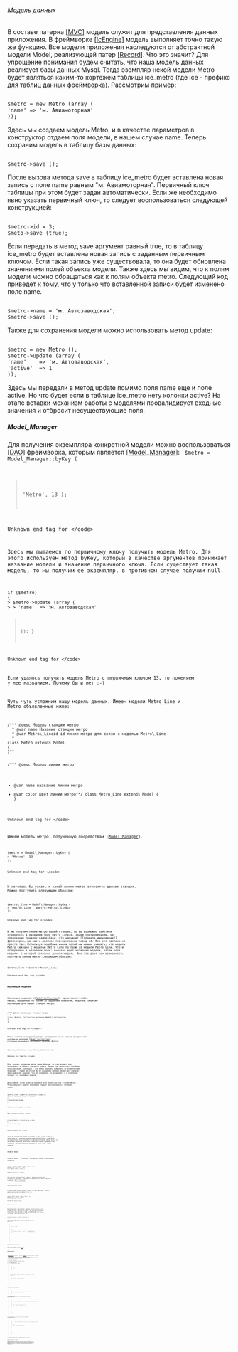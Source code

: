 ###### Модель данных ######
В составе патерна [[MVC](MVC.md)] модель служит для представления данных приложения. В фреймворке [[IcEngine](IcEngine.md)] модель выполняет точно такую же функцию.
Все модели приложения наследуются от абстрактной модели Model, реализующей патер [[Record](Active.md)]. Что это значит? Для упрощение понимания будем считать, что наша модель данных реализует базы данных Mysql. Тогда эземпляр некой модели Metro будет являться каким-то кортежем таблицы ice\_metro (где ice - префикс для таблиц данных фреймворка).
Рассмотрим пример:

```

$metro = new Metro (array (
'name' => 'м. Авиамоторная'
));
```

Здесь мы создаем модель Metro, и в качестве параметров в конструктор отдаем поля модели, в нашем случае name. Теперь сохраним модель в таблицу базы данных:

```

$metro->save ();
```

После вызова метода save в таблицу ice\_metro будет вставлена новая запись с поле name равным "м. Авиамоторная". Первичный ключ таблицы при этом будет задан автоматически. Если же необходимо явно указать первичный ключ, то следует воспользоваться следующей конструкцией:

```

$metro->id = 3;
$meto->save (true);
```

Если передать в метод save аргумент равный true, то в таблицу ice\_metro будет вставлена новая запись с заданным первичным ключом. Если такая запись уже существовала, то она будет обновлена значениями полей объекта модели. Также здесь мы видим, что к полям модели можно обращаться как к полям объекта metro. Следующий код приведет к тому, что у только что вставленной записи будет изменено поле name.

```

$metro->name = 'м. Автозаводская';
$metro->save ();
```

Также для сохранения модели можно использовать метод update:

```

$metro = new Metro ();
$metro->update (array (
'name'    => 'м. Автозаводская',
'active'  => 1
));
```

Здесь мы передали в метод update помимо поля name еще и поле active. Но что будет если в таблице ice\_metro нету колонки active? На этапе вставки механизм работы с моделями провалидирует входные значения и отбросит несуществующие поля.

##### Model\_Manager #####
Для получения экземпляра конкретной модели можно воспользоваться [[DAO](DAO.md)] фреймворка, которым является [[Model\_Manager](Model_Manager.md)]:
<code php>
$metro = Model\_Manager::byKey (
> 'Metro', 13
);


Unknown end tag for &lt;/code&gt;



Здесь мы пытаемся по первичному ключу получить модель Metro. Для этого используем метод byKey, который в качестве аргументов принимает название модели и значение первичного ключа. Если существует такая модель, то мы получим ее экземпляр, в противном случае получим null.

<code php>
if ($metro)
{
> $metro->update (array (
> > 'name'  => 'м. Автозаводская'

> ));
}


Unknown end tag for &lt;/code&gt;



Если удалось получить модель Metro с первичным ключом 13, то поменяем у нее названием. Почему бы и нет :-)

Чуть-чуть усложним нашу модель данных. Имеем модели Metro\_Line и Metro объявленные ниже:

<code php>
/*** @desc Модель станции метро
  * @var name Назание станции метро
  * @var Metro\_Lineid id линии метро для связи с моделью Metro\_Line
  * 
class Metro extends Model
{
}**

/*** @desc Модель линии метро
  * @var name название линии метро
  * @var color цвет линии метро**/
class Metro\_Line extends Model
{
}



Unknown end tag for &lt;/code&gt;



Имеем модель метро, полученную посредствам [[Model\_Manager](Model_Manager.md)].

<code php>
$metro = Model\_Manager::byKey (
> 'Metro', 13
);


Unknown end tag for &lt;/code&gt;



И хотелось бы узнать к какой линии метро относится данная станция. Можно поступить следующим образом:

<code php>
$metro\_line = Model\_Manager::byKey (
> 'Metro\_Line', $metro->Metro\_Lineid
);


Unknown end tag for &lt;/code&gt;



И мы получим линии метро нашей станции, но вы возможно заметили странность в названии поля Metro\_Lineid. Знаки подчеркивание, не следование правилу cammelCase, что нарушает [[правила именования]] фреймворка, да еще и двойное подчеркивание перед id. Все это сделано не просто так. Используя подобные имена полей мы можем указать, что модель Metro связана с моделью Metro\_Line по полю id модели Metro\_Line. Что и отображено в названии поля: сначала идет название модели, затем поля модели, с которой связанна данная модель. Все это дает нам возможность получать линию метро следующим образом:

<code php>
$metro\_line = $metro->Metro\_Line;


Unknown end tag for &lt;/code&gt;



##### Коллекция моделей #####
Коллекция моделей ([[Model\_Collection](Model_Collection.md)]) представляет собой набор, выбранных по каким-то заданным правилам, моделей. Объявим коллекцию для наших станций метро:

<code php>
/*** @desc Коллекция станций метро
  * 
class Metro\_Collection extends Model\_Collection
{
}


Unknown end tag for &lt;/code&gt;**

Класс коллекции моделей должен наследоваться от класса абстрактной коллекции моделей [[Model\_Collection](Model_Collection.md)].
Создадим экземпляр коллекции моделей Metro:

<code php>
$metro\_collection = new Metro\_Collection ();


Unknown end tag for &lt;/code&gt;



Если создать коллекцию метро таким образом, то туда попадут все находящиеся в таблице ice\_metro записи. Почему так происходит? Как было написано выше, коллекция - это набор моделей, выбранных по определенным правилам. В нашем же случае мы не указываем никаких правил для выборки. Здесь работает правило "что не запрещено, то разрешено" и в коллекцию попадут все возможные модели.

Допустим мы хотим вывести названия всех известных нам станций метро. Чтобы получить модели коллекции следует воспользоваться методом items.

<code php>
$metro\_items = $metro\_collection->items ();
foreach ($metro\_items as $item)
{
> echo $item->name;
}


Unknown end tag for &lt;/code&gt;



Или же можно сделать проще:

<code php>
foreach ($metro\_collection as $item)
{
> echo $item->name;
}


Unknown end tag for &lt;/code&gt;



Здесь мы не получаем модели коллекции методом items, а просто используем ее в качестве аргумента для цикла foreach, куда будет последовательно будут переданы все модели коллекции.
Важно знать, что наполнение коллекции происходит только при первом обращении к ее элементам. При чем коллекция наполняется вся и сразу, одним запросом.

##### Атрибуты модели #####
Атрибуты модели - это внешние поля модели. Пример использования атрибутов:

<code php>
$model = Model\_Manager::byKey ('Metro', 1);
$model->attr ('color', 'red');
echo $model->attr ('color');


Unknown end tag for &lt;/code&gt;



При этом для коллекции будет создано и сохранено внешнее поля. Атрибуты, по умолчанию, сохраняются в таблицу ice\_attribute. Управляет атрибутами [[Attribute\_Manager](Attribute_Manager.md)].

##### Временные данные модели #####
В модели можно хранить временны данные, которые существуют только в момент работы скрипта. Делается это так:

<code php>
$model = Model\_Manager::byKey ('Metro', 2);
$model->data ('color', 'white');
echo $model->data ('color');


Unknown end tag for &lt;/code&gt;



##### Модель-заместитель #####
Иногда необходимо создать модель с данными, которые никогда не могут быть на самом деле. Например: есть какая-то система заказа билетов, с оповещением касс о новом заказе по email. Для мониторинга необходимо, чтобы письмо также приходило на какой-то служебный ящик. Как это сделать? Конечно можно добавить псевдо кассу в таблицу касс с нужными нам данными. Или же можно сделать так:

<code php>
$client\_collection = new Client\_Collection ();
$clinet\_collection->load ();

Loader::load ('Model\_Proxy');
$client\_collection->add (new Model\_Proxy (
> 'Client',
> arrya (
> > 'name'  => 'System',
> > 'email' => 'sys@example.net'

> )
));


Unknown end tag for &lt;/code&gt;



Model\_Proxy реализует паттер [[Proxy](Proxy.md)].

##### Фабрика моделей #####
[[Model\_Factory](Model_Factory.md)] реализует паттерн [[Factory](Abstract.md)]. Давайте начнем с примера:

<code php>
/*** @desc Фабрика типов рассылок. Сами типы рассылок будут храниться в таблице
  * ice\_subscribe. Оттуда мы и будет их получать по имени.
  * 
class Subscribe extends Model\_Factory
{
> > /**
      * @desc Отправляем
      * 
> > public static function subscribe ($name)
> > {
> > > $subscribe = Model\_Manager::byQuery (
> > > > 'Subscribe',
> > > > Query::instance ()
> > > > > ->where ('name', $name)

> > > );


> $user\_collection = new User\_Collection ();
> foreach ($user\_collection as $user)
> {
> > $subscribe->send ($user->email);

> }
> }
}

/*** @desc Абстрактная рассылка
  * 
abstract class Subscribe\_Abstract extends Model\_Factory\_Delegate
{
> > /**
      * @desc Получаем данные для рассылки и отправляем их
      * 
> > abstract public function send ($email);
}

/*** @desc Рассылка новостей
  * 
class Subscribe\_News extends Subscribe\_Abstract
{
> > /**
      * @see Subscribe\_Abstract::send
      * 
> > public function send ($email)
> > {
> > > // Здесь отправляем новости

> > }
}

/*** @desc Рассылка туров
  * 
class Subscribe\_Tour extends Subscribe\_Abstract
{
> > /**
      * @see Subscribe\_Abstract::send
      * 
> > public function send ($email)
> > {
> > > // Здесь отправляем туры

> > }
}

// Начинаем рассылку новостей
Subscribe::subscribe ('News');


Unknown end tag for &lt;/code&gt;



Что у нас получилось? Есть класс Subscribe, который и является фабрикой рассылок. Он наследуется от Model\_Factory.
Subscribe\_Abstract наследуется от Model\_Factory\_Delegate и является абстрактной рассылкой, а Subscribe\_News и Subscribe\_Tour - реализацией этой абстрактной рассылки.
В методе subscribe класса Subscribe мы получаем рассылку по имени. Model\_Factory по полю name находит подходящую реализацию и возвращает ее.